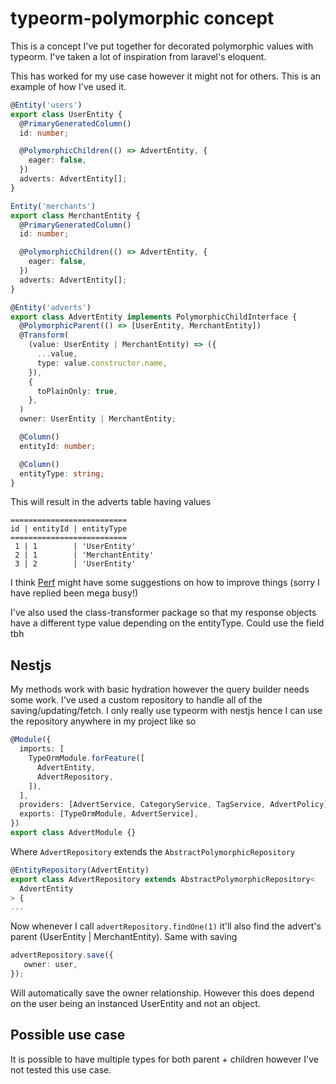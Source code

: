 # typeorm-polymorphic concept

This is a concept I've put together for decorated polymorphic values with typeorm. I've taken a lot of inspiration from laravel's eloquent.

This has worked for my use case however it might not for others. This is an example of how I've used it.

```ts
@Entity('users')
export class UserEntity {
  @PrimaryGeneratedColumn()
  id: number;

  @PolymorphicChildren(() => AdvertEntity, {
    eager: false,
  })
  adverts: AdvertEntity[];
}
```
```ts
Entity('merchants')
export class MerchantEntity {
  @PrimaryGeneratedColumn()
  id: number;

  @PolymorphicChildren(() => AdvertEntity, {
    eager: false,
  })
  adverts: AdvertEntity[];
}
```

```ts
@Entity('adverts') 
export class AdvertEntity implements PolymorphicChildInterface {
  @PolymorphicParent(() => [UserEntity, MerchantEntity])
  @Transform(
    (value: UserEntity | MerchantEntity) => ({
      ...value,
      type: value.constructor.name,
    }),
    {
      toPlainOnly: true,
    },
  )
  owner: UserEntity | MerchantEntity;

  @Column()
  entityId: number;

  @Column()
  entityType: string;
}
```

This will result in the adverts table having values 

```
==========================
id | entityId | entityType
==========================
 1 | 1        | 'UserEntity'
 2 | 1        | 'MerchantEntity'
 3 | 2        | 'UserEntity'
```

I think [Perf](https://github.com/Perf) might have some suggestions on how to improve things (sorry I have replied been mega busy!)

I've also used the class-transformer package so that my response objects have a different type value depending on the entityType. Could use the field tbh 

## Nestjs 

My methods work with basic hydration however the query builder needs some work. I've used a custom repository to handle all of the saving/updating/fetch. I only really use typeorm with nestjs hence I can use the repository anywhere in my project like so 
```ts
@Module({
  imports: [
    TypeOrmModule.forFeature([
      AdvertEntity,
      AdvertRepository,
    ]),
  ],
  providers: [AdvertService, CategoryService, TagService, AdvertPolicy],
  exports: [TypeOrmModule, AdvertService],
})
export class AdvertModule {}
```

Where `AdvertRepository` extends the `AbstractPolymorphicRepository`

```ts
@EntityRepository(AdvertEntity)
export class AdvertRepository extends AbstractPolymorphicRepository<
  AdvertEntity
> {
...
```

Now whenever I call `advertRepository.findOne(1)` it'll also find the advert's parent (UserEntity | MerchantEntity).
Same with saving

```ts
advertRepository.save({
   owner: user,
});
```

Will automatically save the owner relationship. However this does depend on the user being an instanced UserEntity and not an object. 

## Possible use case

It is possible to have multiple types for both parent + children however I've not tested this use case.
